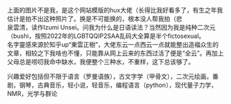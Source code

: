 上面的图片不是我，是这个网站模版的hux大佬（长得比我好看多了，有生之年我估计是拍不出这种照片了。换是不可能换的，根本没人帮我拍（悲  
泉雲清，读作Izumi Unsei。问我为什么是日语读法？当然因为我是纯种二次元（bushi，按照2022年的LGBTQQIP2SAA乱码大全算是半个fictosexual。  
名字靈感來源於知乎up“東雲正樹”，大佬东云一点西云一点就能整出造福众生的文章，相较之下我啥也不懂，只能靠从网上云来的东西过活了便是“全云”。再加上父母总是唠叨我命中缺水，我便整个三种水，不重样，这下总该够了。  

兴趣爱好包括但不限于语言（罗曼语族），古文字学（甲骨文），二次元绘画，番剧，钢琴，古典音乐，轻小说，轻音乐，编程语言（python），现代量子力学，NMR，光学与群论
